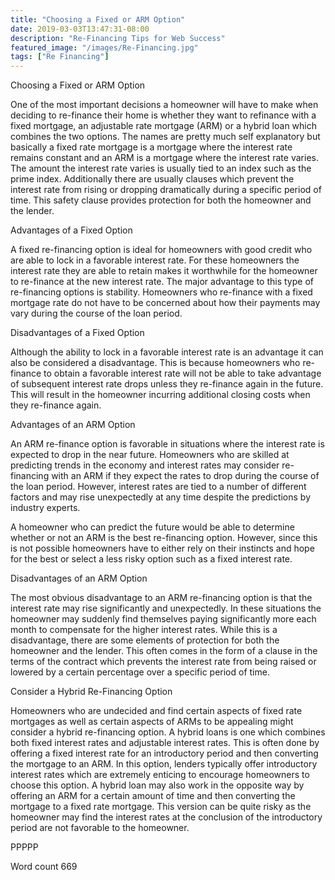```yaml
---
title: "Choosing a Fixed or ARM Option"
date: 2019-03-03T13:47:31-08:00
description: "Re-Financing Tips for Web Success"
featured_image: "/images/Re-Financing.jpg"
tags: ["Re Financing"]
---
```


Choosing a Fixed or ARM Option

One of the most important decisions a homeowner will have to make when deciding to re-finance their home is whether they want to refinance with a fixed mortgage, an adjustable rate mortgage (ARM) or a hybrid loan which combines the two options. The names are pretty much self explanatory but basically a fixed rate mortgage is a mortgage where the interest rate remains constant and an ARM is a mortgage where the interest rate varies. The amount the interest rate varies is usually tied to an index such as the prime index. Additionally there are usually clauses which prevent the interest rate from rising or dropping dramatically during a specific period of time. This safety clause provides protection for both the homeowner and the lender. 

Advantages of a Fixed Option

A fixed re-financing option is ideal for homeowners with good credit who are able to lock in a favorable interest rate. For these homeowners the interest rate they are able to retain makes it worthwhile for the homeowner to re-finance at the new interest rate. The major advantage to this type of re-financing options is stability. Homeowners who re-finance with a fixed mortgage rate do not have to be concerned about how their payments may vary during the course of the loan period. 

Disadvantages of a Fixed Option

Although the ability to lock in a favorable interest rate is an advantage it can also be considered a disadvantage. This is because homeowners who re-finance to obtain a favorable interest rate will not be able to take advantage of subsequent interest rate drops unless they re-finance again in the future. This will result in the homeowner incurring additional closing costs when they re-finance again. 

Advantages of an ARM Option

An ARM re-finance option is favorable in situations where the interest rate is expected to drop in the near future. Homeowners who are skilled at predicting trends in the economy and interest rates may consider re-financing with an ARM if they expect the rates to drop during the course of the loan period. However, interest rates are tied to a number of different factors and may rise unexpectedly at any time despite the predictions by industry experts. 

A homeowner who can predict the future would be able to determine whether or not an ARM is the best re-financing option. However, since this is not possible homeowners have to either rely on their instincts and hope for the best or select a less risky option such as a fixed interest rate. 

Disadvantages of an ARM Option

The most obvious disadvantage to an ARM re-financing option is that the interest rate may rise significantly and unexpectedly. In these situations the homeowner may suddenly find themselves paying significantly more each month to compensate for the higher interest rates. While this is a disadvantage, there are some elements of protection for both the homeowner and the lender. This often comes in the form of a clause in the terms of the contract which prevents the interest rate from being raised or lowered by a certain percentage over a specific period of time.

Consider a Hybrid Re-Financing Option

Homeowners who are undecided and find certain aspects of fixed rate mortgages as well as certain aspects of ARMs to be appealing might consider a hybrid re-financing option. A hybrid loans is one which combines both fixed interest rates and adjustable interest rates. This is often done by offering a fixed interest rate for an introductory period and then converting the mortgage to an ARM. In this option, lenders typically offer introductory interest rates which are extremely enticing to encourage homeowners to choose this option. A hybrid loan may also work in the opposite way by offering an ARM for a certain amount of time and then converting the mortgage to a fixed rate mortgage. This version can be quite risky as the homeowner may find the interest rates at the conclusion of the introductory period are not favorable to the homeowner. 

PPPPP

Word count 669


